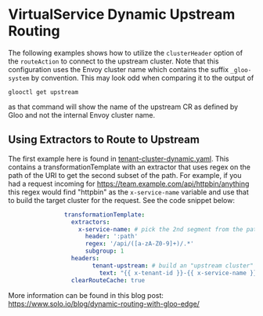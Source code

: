 # VirtualService Dynamic Upstream Routing

The following examples shows how to utilize the `clusterHeader` option of the `routeAction` to connect to the upstream cluster.  Note that this configuration uses the Envoy cluster name which contains the suffix `_gloo-system` by convention.  This may look odd when comparing it to the output of 

```
glooctl get upstream
```

as that command will show the name of the upstream CR as defined by Gloo and not the internal Envoy cluster name.

## Using Extractors to Route to Upstream

The first example here is found in [tenant-cluster-dynamic.yaml](tenant-cluster-dynamic.yaml).  This contains a transformationTemplate with an extractor that uses regex on the path of the URI to get the second subset of the path.  For example, if you had a request incoming for https://team.example.com/api/httpbin/anything this regex would find "httpbin" as the `x-service-name` variable and use that to build the target cluster for the request. See the code snippet below:

```yaml
                transformationTemplate:
                  extractors:
                    x-service-name: # pick the 2nd segment from the path
                      header: ':path'
                      regex: '/api/([a-zA-Z0-9]+)/.*'
                      subgroup: 1
                  headers:
                        tenant-upstream: # build an "upstream cluster" name with the convention: "<upstream name>_<upstream namespace>""
                          text: "{{ x-tenant-id }}-{{ x-service-name }}service_{{ x-tenant-id }}" # the Upstream CR lives in the tenant's namespace
                  clearRouteCache: true
```

More information can be found in this blog post: https://www.solo.io/blog/dynamic-routing-with-gloo-edge/
